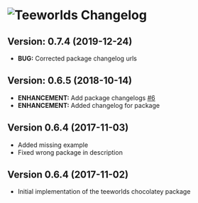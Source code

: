 # ![Teeworlds Changelog](https://img.shields.io/badge/Teeworlds-Package%20Changelog-blue.svg?style=for-the-badge)

## Version: 0.7.4 (2019-12-24)

- **BUG:** Corrected package changelog urls

## Version: 0.6.5 (2018-10-14)

- **ENHANCEMENT:** Add package changelogs [#6](https://github.com/AdmiringWorm/chocolatey-packages/issues/6)
- **ENHANCEMENT:** Added changelog for package

## Version 0.6.4 (2017-11-03)

- Added missing example
- Fixed wrong package in description

## Version 0.6.4 (2017-11-02)

- Initial implementation of the teeworlds chocolatey package
